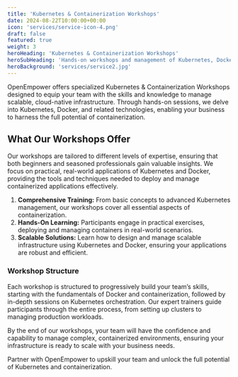 ```yaml
---
title: 'Kubernetes & Containerization Workshops'
date: 2024-08-22T10:00:00+00:00
icon: 'services/service-icon-4.png'
draft: false
featured: true
weight: 3
heroHeading: 'Kubernetes & Containerization Workshops'
heroSubHeading: 'Hands-on workshops and management of Kubernetes, Docker, and cloud-native applications for scalable infrastructure.'
heroBackground: 'services/service2.jpg'
---
```


OpenEmpower offers specialized Kubernetes & Containerization Workshops designed to equip your team with the skills and knowledge to manage scalable, cloud-native infrastructure. Through hands-on sessions, we delve into Kubernetes, Docker, and related technologies, enabling your business to harness the full potential of containerization.

## What Our Workshops Offer

Our workshops are tailored to different levels of expertise, ensuring that both beginners and seasoned professionals gain valuable insights. We focus on practical, real-world applications of Kubernetes and Docker, providing the tools and techniques needed to deploy and manage containerized applications effectively.

1. **Comprehensive Training:** From basic concepts to advanced Kubernetes management, our workshops cover all essential aspects of containerization.
2. **Hands-On Learning:** Participants engage in practical exercises, deploying and managing containers in real-world scenarios.
3. **Scalable Solutions:** Learn how to design and manage scalable infrastructure using Kubernetes and Docker, ensuring your applications are robust and efficient.

### Workshop Structure

Each workshop is structured to progressively build your team’s skills, starting with the fundamentals of Docker and containerization, followed by in-depth sessions on Kubernetes orchestration. Our expert trainers guide participants through the entire process, from setting up clusters to managing production workloads.

By the end of our workshops, your team will have the confidence and capability to manage complex, containerized environments, ensuring your infrastructure is ready to scale with your business needs.

Partner with OpenEmpower to upskill your team and unlock the full potential of Kubernetes and containerization.

